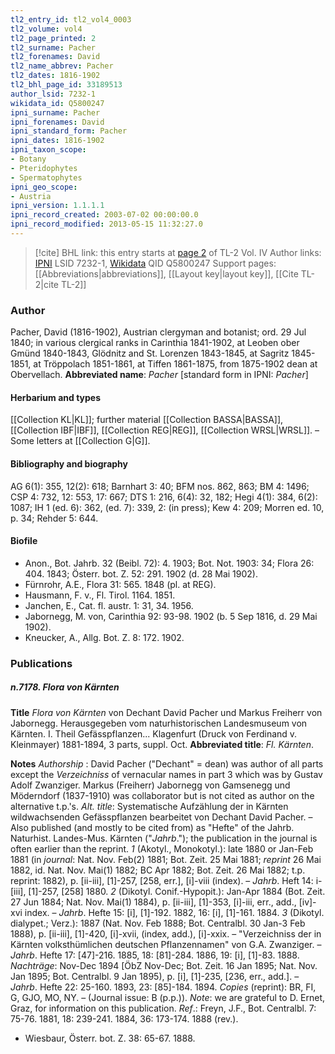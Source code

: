 ```yaml
---
tl2_entry_id: tl2_vol4_0003
tl2_volume: vol4
tl2_page_printed: 2
tl2_surname: Pacher
tl2_forenames: David
tl2_name_abbrev: Pacher
tl2_dates: 1816-1902
tl2_bhl_page_id: 33189513
author_lsid: 7232-1
wikidata_id: Q5800247
ipni_surname: Pacher
ipni_forenames: David
ipni_standard_form: Pacher
ipni_dates: 1816-1902
ipni_taxon_scope: 
- Botany
- Pteridophytes
- Spermatophytes
ipni_geo_scope: 
- Austria
ipni_version: 1.1.1.1
ipni_record_created: 2003-07-02 00:00:00.0
ipni_record_modified: 2013-05-15 11:32:27.0
---
```


> [!cite] BHL link: this entry starts at [page 2](https://www.biodiversitylibrary.org/page/33189513) of TL-2 Vol. IV
> Author links: [IPNI](https://www.ipni.org/a/7232-1) LSID 7232-1, [Wikidata](https://www.wikidata.org/wiki/Q5800247) QID Q5800247
> Support pages: [[Abbreviations|abbreviations]], [[Layout key|layout key]], [[Cite TL-2|cite TL-2]]

### Author

Pacher, David (1816-1902), Austrian clergyman and botanist; ord. 29 Jul 1840; in various clergical ranks in Carinthia 1841-1902, at Leoben ober Gmünd 1840-1843, Glödnitz and St. Lorenzen 1843-1845, at Sagritz 1845-1851, at Tröppolach 1851-1861, at Tiffen 1861-1875, from 1875-1902 dean at Obervellach. 
**Abbreviated name**: *Pacher* \[standard form in IPNI: *Pacher*\]

#### Herbarium and types

[[Collection KL|KL]]; further material [[Collection BASSA|BASSA]], [[Collection IBF|IBF]], [[Collection REG|REG]], [[Collection WRSL|WRSL]]. – Some letters at [[Collection G|G]].

#### Bibliography and biography

AG 6(1): 355, 12(2): 618; Barnhart 3: 40; BFM nos. 862, 863; BM 4: 1496; CSP 4: 732, 12: 553, 17: 667; DTS 1: 216, 6(4): 32, 182; Hegi 4(1): 384, 6(2): 1087; IH 1 (ed. 6): 362, (ed. 7): 339, 2: (in press); Kew 4: 209; Morren ed. 10, p. 34; Rehder 5: 644.

#### Biofile

- Anon., Bot. Jahrb. 32 (Beibl. 72): 4. 1903; Bot. Not. 1903: 34; Flora 26: 404. 1843; Österr. bot. Z. 52: 291. 1902 (d. 28 Mai 1902).
- Fürnrohr, A.E., Flora 31: 565. 1848 (pl. at REG).
- Hausmann, F. v., Fl. Tirol. 1164. 1851.
- Janchen, E., Cat. fl. austr. 1: 31, 34. 1956.
- Jabornegg, M. von, Carinthia 92: 93-98. 1902 (b. 5 Sep 1816, d. 29 Mai 1902).
- Kneucker, A., Allg. Bot. Z. 8: 172. 1902.

### Publications

##### n.7178. Flora von Kärnten

**Title**
*Flora von Kärnten* von Dechant David Pacher und Markus Freiherr von Jabornegg. Herausgegeben vom naturhistorischen Landesmuseum von Kärnten. I. Theil Gefässpflanzen... Klagenfurt (Druck von Ferdinand v. Kleinmayer) 1881-1894, 3 parts, suppl. Oct.
**Abbreviated title**: *Fl. Kärnten*.

**Notes**
*Authorship* : David Pacher ("Dechant" = dean) was author of all parts except the *Verzeichniss* of vernacular names in part 3 which was by Gustav Adolf Zwanziger. Markus (Freiherr) Jabornegg von Gamsenegg und Möderndorf (1837-1910) was collaborator but is not cited as author on the alternative t.p.'s.
*Alt. title*: Systematische Aufzählung der in Kärnten wildwachsenden Gefässpflanzen bearbeitet von Dechant David Pacher. – Also published (and mostly to be cited from) as "Hefte" of the Jahrb. Naturhist. Landes-Mus. Kärnten ("*Jahrb*."); the publication in the journal is often earlier than the reprint.
*1* (Akotyl., Monokotyl.): late 1880 or Jan-Feb 1881 (in *journal*: Nat. Nov. Feb(2) 1881; Bot. Zeit. 25 Mai 1881; *reprint* 26 Mai 1882, id. Nat. Nov. Mai(1) 1882; BC Apr 1882; Bot. Zeit. 26 Mai 1882; t.p. reprint: 1882), p. \[ii-iii\], \[1\]-257, \[258, err.\], \[i\]-viii (index). – *Jahrb*. Heft 14: i-\[iii\], \[1\]-257, \[258\] 1880.
*2* (Dikotyl. Conif.-Hypopit.): Jan-Apr 1884 (Bot. Zeit. 27 Jun 1884; Nat. Nov. Mai(1) 1884), p. \[ii-iii\], \[1\]-353, \[i\]-iii, err., add., \[iv\]-xvi index. – *Jahrb*. Hefte 15: \[i\], \[1\]-192. 1882, 16: \[i\], \[1\]-161. 1884.
*3* (Dikotyl. dialypet.; Verz.): 1887 (Nat. Nov. Feb 1888; Bot. Centralbl. 30 Jan-3 Feb 1888), p. \[ii-iii\], \[1\]-420, \[i\]-xvii, (index, add.), \[i\]-xxix. – "Verzeichniss der in Kärnten volksthümlichen deutschen Pflanzennamen" von G.A. Zwanziger. – *Jahrb*. Hefte 17: \[47\]-216. 1885, 18: \[81\]-284. 1886, 19: \[i\], \[1\]-83. 1888.
*Nachträge*: Nov-Dec 1894 \[ÖbZ Nov-Dec; Bot. Zeit. 16 Jan 1895; Nat. Nov. Jan 1895; Bot. Centralbl. 9 Jan 1895), p. \[i\], \[1\]-235, \[236, err., add.\]. – *Jahrb*. Hefte 22: 25-160. 1893, 23: \[85\]-184. 1894.
*Copies* (reprint): BR, FI, G, GJO, MO, NY. – (Journal issue: B (p.p.)).
*Note*: we are grateful to D. Ernet, Graz, for information on this publication.
*Ref*.: Freyn, J.F., Bot. Centralbl. 7: 75-76. 1881, 18: 239-241. 1884, 36: 173-174. 1888 (rev.).
- Wiesbaur, Österr. bot. Z. 38: 65-67. 1888.


